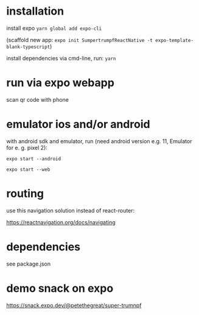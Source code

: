 # installation

install expo `yarn global add expo-cli`

(scaffold new app: `expo init SumpertrumpfReactNative -t expo-template-blank-typescript`)

install dependencies via cmd-line, run: `yarn`

# run via expo webapp

 scan qr code with phone

# emulator ios and/or android

with android sdk and emulator, run (need android version e.g. 11, Emulator for e. g. pixel 2):

 
 `expo start --android`


 `expo start --web`

# routing

use this navigation solution instead of react-router:

https://reactnavigation.org/docs/navigating

# dependencies

see package.json
 
 
# demo snack on expo

https://snack.expo.dev/@petethegreat/super-trumnpf
